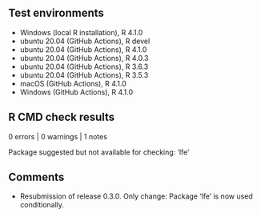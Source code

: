 ## Test environments
* Windows (local R installation), R 4.1.0
* ubuntu 20.04 (GitHub Actions), R devel
* ubuntu 20.04 (GitHub Actions), R 4.1.0
* ubuntu 20.04 (GitHub Actions), R 4.0.3
* ubuntu 20.04 (GitHub Actions), R 3.6.3
* ubuntu 20.04 (GitHub Actions), R 3.5.3
* macOS (GitHub Actions), R 4.1.0
* Windows (GitHub Actions), R 4.1.0

## R CMD check results

0 errors | 0 warnings | 1 notes

Package suggested but not available for checking: ‘lfe’

## Comments
* Resubmission of release 0.3.0. Only change: Package ‘lfe’ is now used 
  conditionally.
